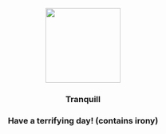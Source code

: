 <p align="center">
    <img src="https://raw.githubusercontent.com/PokeAPI/sprites/master/sprites/pokemon/520.png" width="150" height="150">
</p>
<h3 align="center"> <b>Tranquill</b></h3>
<h3 align="center">Have a terrifying day! (contains irony)</h3>
